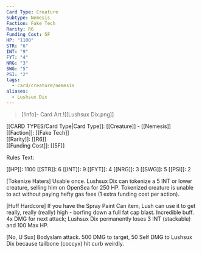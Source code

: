 ```yaml
---
Card Type: Creature
Subtype: Nemesis
Faction: Fake Tech
Rarity: R6
Funding Cost: 5F
HP: "1100"
STR: "6"
INT: "9"
FYT: "4"
NRG: "3"
SWG: "5"
PSI: "2"
tags:
  - card/creature/nemesis
aliases:
  - Lushsux Dix
---
```

> [!info]- Card Art
> ![[Lushsux Dix.png]]

[[CARD TYPES/Card Type|Card Type]]: [[Creature]] - [[Nemesis]]  
[[Faction]]: [[Fake Tech]]  
[[Rarity]]: [[R6]]  
[[Funding Cost]]: [[5F]]  

Rules Text:  

[[HP]]: 1100 [[STR]]: 6 [[INT]]: 9 [[FYT]]: 4 [[NRG]]: 3 [[SWG]]: 5 [[PSI]]: 2  

[Tokenize Haters] Usable once. Lushsux Dix can tokenize a 5 INT or lower creature, selling him on OpenSea for 250 HP. Tokenized creature is unable to act without paying hefty gas fees (1 extra funding cost per action).  

[Huff Hardcore] If you have the Spray Paint Can item, Lush can use it to get really, really (really) high - borfing down a full fat cap blast. Incredible buff.
4x DMG for next attack; Lushsux Dix permanently loses 3 INT (stackable) and 100 Max HP.  

[No, U Sux] Bodyslam attack. 500 DMG to target, 50 Self DMG to Lushsux Dix because tailbone (coccyx) hit curb weirdly.  